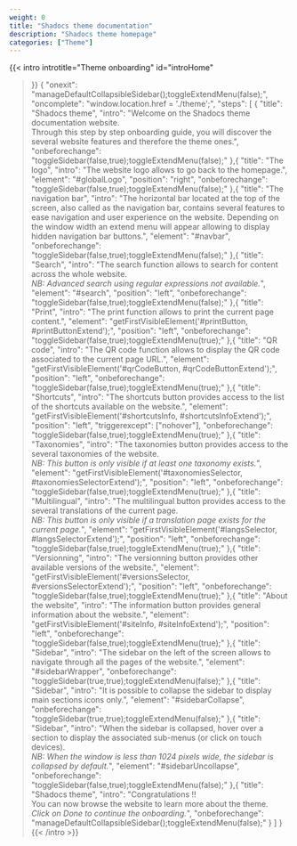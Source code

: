 ```yaml
---
weight: 0
title: "Shadocs theme documentation"
description: "Shadocs theme homepage"
categories: ["Theme"]
---
```


{{< intro
  introtitle="Theme onboarding"
  id="introHome"
>}}
{
  "onexit": "manageDefaultCollapsibleSidebar();toggleExtendMenu(false);",
  "oncomplete": "window.location.href = './theme';",
  "steps": [
    {
      "title": "Shadocs theme",
      "intro": "Welcome on the Shadocs theme documentation website.<br>Through this step by step onboarding guide, you will discover the several website features and therefore the theme ones.",
      "onbeforechange": "toggleSidebar(false,true);toggleExtendMenu(false);"
    },{
      "title": "The logo",
      "intro": "The website logo allows to go back to the homepage.",
      "element": "#globalLogo",
      "position": "right",
      "onbeforechange": "toggleSidebar(false,true);toggleExtendMenu(false);"
    },{
      "title": "The navigation bar",
      "intro": "The horizontal bar located at the top of the screen, also called as the navigation bar, contains several features to ease navigation and user experience on the website. Depending on the window width an extend menu will appear allowing to display hidden navigation bar buttons.",
      "element": "#navbar",
      "onbeforechange": "toggleSidebar(false,true);toggleExtendMenu(false);"
    },{
      "title": "Search",
      "intro": "The search function allows to search for content across the whole website.<br><i>NB: Advanced search using regular expressions not available.</i>",
      "element": "#search",
      "position": "left",
      "onbeforechange": "toggleSidebar(false,true);toggleExtendMenu(false);"
    },{
      "title": "Print",
      "intro": "The print function allows to print the current page content.",
      "element": "getFirstVisibleElement('#printButton, #printButtonExtend');",
      "position": "left",
      "onbeforechange": "toggleSidebar(false,true);toggleExtendMenu(true);"
    },{
      "title": "QR code",
      "intro": "The QR code function allows to display the QR code associated to the current page URL.",
      "element": "getFirstVisibleElement('#qrCodeButton, #qrCodeButtonExtend');",
      "position": "left",
      "onbeforechange": "toggleSidebar(false,true);toggleExtendMenu(true);"
    },{
      "title": "Shortcuts",
      "intro": "The shortcuts button provides access to the list of the shortcuts available on the website.",
      "element": "getFirstVisibleElement('#shortcutsInfo, #shortcutsInfoExtend');",
      "position": "left",
      "triggerexcept": ["nohover"],
      "onbeforechange": "toggleSidebar(false,true);toggleExtendMenu(true);"
    },{
      "title": "Taxonomies",
      "intro": "The taxonomies button provides access to the several taxonomies of the website.<br><i>NB: This button is only visible if at least one taxonomy exists.</i>",
      "element": "getFirstVisibleElement('#taxonomiesSelector, #taxonomiesSelectorExtend');",
      "position": "left",
      "onbeforechange": "toggleSidebar(false,true);toggleExtendMenu(true);"
    },{
      "title": "Multilingual",
      "intro": "The multilingual button provides access to the several translations of the current page.<br><i>NB: This button is only visible if a translation page exists for the current page.</i>",
      "element": "getFirstVisibleElement('#langsSelector, #langsSelectorExtend');",
      "position": "left",
      "onbeforechange": "toggleSidebar(false,true);toggleExtendMenu(true);"
    },{
      "title": "Versionning",
      "intro": "The versionning button provides other available versions of the website.",
      "element": "getFirstVisibleElement('#versionsSelector, #versionsSelectorExtend');",
      "position": "left",
      "onbeforechange": "toggleSidebar(false,true);toggleExtendMenu(true);"
    },{
      "title": "About the website",
      "intro": "The information button provides general information about the website.",
      "element": "getFirstVisibleElement('#siteInfo, #siteInfoExtend');",
      "position": "left",
      "onbeforechange": "toggleSidebar(false,true);toggleExtendMenu(true);"
    },{
      "title": "Sidebar",
      "intro": "The sidebar on the left of the screen allows to navigate through all the pages of the website.",
      "element": "#sidebarWrapper",
      "onbeforechange": "toggleSidebar(true,true);toggleExtendMenu(false);"
    },{
      "title": "Sidebar",
      "intro": "It is possible to collapse the sidebar to display main sections icons only.",
      "element": "#sidebarCollapse",
      "onbeforechange": "toggleSidebar(true,true);toggleExtendMenu(false);"
    },{
      "title": "Sidebar",
      "intro": "When the sidebar is collapsed, hover over a section to display the associated sub-menus (or click on touch devices).<br><i>NB: When the window is less than 1024 pixels wide, the sidebar is collapsed by default.</i>",
      "element": "#sidebarUncollapse",
      "onbeforechange": "toggleSidebar(false,true);toggleExtendMenu(false);"
    },{
      "title": "Shadocs theme",
      "intro": "Congratulations !!<br>You can now browse the website to learn more about the theme.<br><i>Click on Done to continue the onboarding.</i>",
      "onbeforechange": "manageDefaultCollapsibleSidebar();toggleExtendMenu(false);"
    }
  ]
}
{{< /intro >}}
